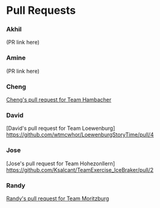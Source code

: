 # Pull Requests

### Akhil
(PR link here)

### Amine
(PR link here)

### Cheng
[Cheng's pull request for Team Hambacher](https://github.com/grantkelsay/Hambacher_IceBreaker/pull/12)

### David
[David's pull request for Team Loewenburg] https://github.com/wtmcwhor/LoewenburgStoryTime/pull/4

### Jose
[Jose's pull request for Team Hohezonllern] https://github.com/Ksalcant/TeamExercise_IceBraker/pull/2

### Randy
[Randy's pull request for Team Moritzburg](https://github.com/amansharma96/StoryTimeMortizburg/pull/9)
